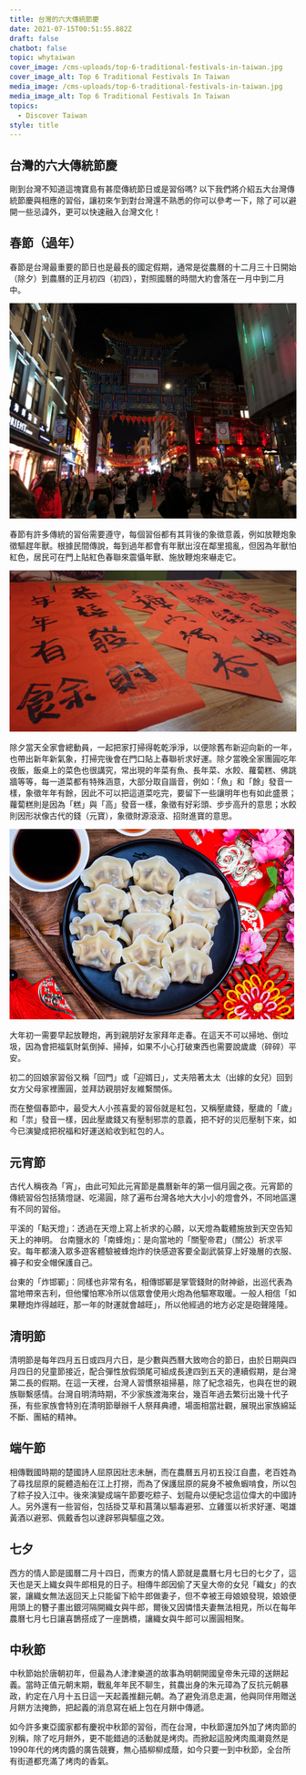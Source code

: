 ```yaml
---
title: 台灣的六大傳統節慶
date: 2021-07-15T00:51:55.882Z
draft: false
chatbot: false
topic: whytaiwan
cover_image: /cms-uploads/top-6-traditional-festivals-in-taiwan.jpg
cover_image_alt: Top 6 Traditional Festivals In Taiwan
media_image: /cms-uploads/top-6-traditional-festivals-in-taiwan.jpg
media_image_alt: Top 6 Traditional Festivals In Taiwan
topics:
  - Discover Taiwan
style: title
---
```

## 台灣的六大傳統節慶

剛到台灣不知道這塊寶島有甚麼傳統節日或是習俗嗎? 以下我們將介紹五大台灣傳統節慶與相應的習俗，讓初來乍到對台灣還不熟悉的你可以參考一下，除了可以避開一些忌諱外，更可以快速融入台灣文化！

## 春節（過年）

春節是台灣最重要的節日也是最長的國定假期，通常是從農曆的十二月三十日開始（除夕）到農曆的正月初四（初四），對照國曆的時間大約會落在一月中到二月中。

![Spring Festival  Street View](/cms-uploads/spring-festival.jpg)

春節有許多傳統的習俗需要遵守，每個習俗都有其背後的象徵意義，例如放鞭炮象徵驅趕年獸。根據民間傳說，每到過年都會有年獸出沒在鄰里搗亂，但因為年獸怕紅色，居民可在門上貼紅色春聯來震懾年獸、施放鞭炮來嚇走它。

![Spring couplets](/cms-uploads/spring-couplets.jpg)

除夕當天全家會總動員，一起把家打掃得乾乾淨淨，以便除舊布新迎向新的一年，也帶出新年新氣象，打掃完後會在門口貼上春聯祈求好運。除夕當晚全家團圓吃年夜飯，飯桌上的菜色也很講究，常出現的年菜有魚、長年菜、水餃、蘿蔔糕、佛跳牆等等，每一道菜都有特殊涵意，大部分取自諧音，例如：「魚」和「餘」發音一樣，象徵年年有餘，因此不可以把這道菜吃完，要留下一些讓明年也有如此盛景；蘿蔔糕則是因為「糕」與「高」發音一樣，象徵有好彩頭、步步高升的意思；水餃則因形狀像古代的錢（元寶），象徵財源滾滾、招財進寶的意思。

![dumplings](/cms-uploads/dumplings.jpg)

大年初一需要早起放鞭炮，再到親朋好友家拜年走春。在這天不可以掃地、倒垃圾，因為會把福氣財氣倒掉、掃掉，如果不小心打破東西也需要說歲歲（碎碎）平安。

初二的回娘家習俗又稱「回門」或「迎婿日」，丈夫陪著太太（出嫁的女兒）回到女方父母家裡團圓，並拜訪親朋好友維繫關係。

而在整個春節中，最受大人小孩喜愛的習俗就是紅包，又稱壓歲錢，壓歲的「歲」和「祟」發音一樣，因此壓歲錢又有壓制邪祟的意義，把不好的災厄壓制下來，如今已演變成把祝福和好運送給收到紅包的人。

## 元宵節

古代人稱夜為「宵」，由此可知此元宵節是農曆新年的第一個月圓之夜。元宵節的傳統習俗包括猜燈謎、吃湯圓，除了遍布台灣各地大大小小的燈會外，不同地區還有不同的習俗。

平溪的「點天燈」：透過在天燈上寫上祈求的心願，以天燈為載體施放到天空告知天上的神明。
台南鹽水的「南蜂炮」：是向當地的「關聖帝君」（關公）祈求平安。每年都湧入眾多遊客體驗被蜂炮炸的快感遊客要全副武裝穿上好幾層的衣服、褲子和安全帽保護自己。

台東的「炸邯鄲」：同樣也非常有名，相傳邯鄲是掌管錢財的財神爺，出巡代表為當地帶來吉利，但他懼怕寒冷所以信眾會使用火炮為他驅寒取暖。一般人相信「如果鞭炮炸得越旺，那一年的財運就會越旺」，所以他經過的地方必定是砲聲隆隆。

## 清明節

清明節是每年四月五日或四月六日，是少數與西曆大致吻合的節日，由於日期與四月四日的兒童節接近，配合彈性放假頭尾可組成長達四到五天的連續假期，是台灣第二長的假期。在這一天裡，台灣人習慣祭祖掃墓，除了紀念祖先，也與在世的親族聯繫感情。台灣自明清時期，不少家族渡海來台，幾百年過去繁衍出幾十代子孫，有些家族會特別在清明節舉辦千人祭拜典禮，場面相當壯觀，展現出家族綿延不斷、團結的精神。 

## 端午節

相傳戰國時期的楚國詩人屈原因壯志未酬，而在農曆五月初五投江自盡，老百姓為了尋找屈原的屍體造船在江上打撈，而為了保護屈原的屍身不被魚蝦啃食，所以包了粽子投入江中。後來演變成端午節要吃粽子、划龍舟以便紀念這位偉大的中國詩人。另外還有一些習俗，包括掛艾草和菖蒲以驅毒避邪、立雞蛋以祈求好運、喝雄黃酒以避邪、佩戴香包以達辟邪與驅瘟之效。

## 七夕

西方的情人節是國曆二月十四日，而東方的情人節就是農曆七月七日的七夕了，這天也是天上織女與牛郎相見的日子。相傳牛郎因偷了天皇大帝的女兒「織女」的衣裳，讓織女無法返回天上只能留下給牛郎做妻子，但不幸被王母娘娘發現，娘娘便用頭上的簪子畫出銀河隔開織女與牛郎，爾後又因憐惜夫妻無法相見，所以在每年農曆七月七日讓喜鵲搭成了一座鵲橋，讓織女與牛郎可以團圓相聚。

## 中秋節

中秋節始於唐朝初年，但最為人津津樂道的故事為明朝開國皇帝朱元璋的送餅起義。當時正值元朝末期，戰亂年年民不聊生，貧農出身的朱元璋為了反抗元朝暴政，約定在八月十五日這一天起義推翻元朝。為了避免消息走漏，他與同伴用贈送月餅方法掩飾，把起義的消息寫在紙上包在月餅中傳遞。

如今許多東亞國家都有慶祝中秋節的習俗，而在台灣，中秋節還加外加了烤肉節的別稱，除了吃月餅外，更不能錯過的活動就是烤肉。而掀起這股烤肉風潮竟然是1990年代的烤肉醬的廣告競賽，無心插柳柳成蔭，如今只要一到中秋節，全台所有街道都充滿了烤肉的香氣。